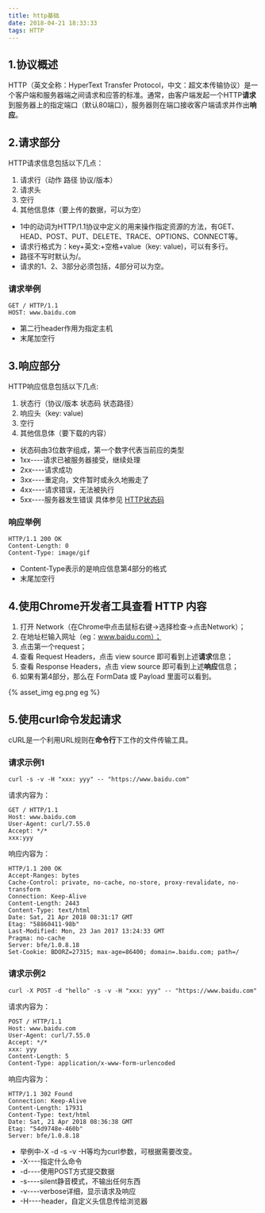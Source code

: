 ```yaml
---
title: http基础
date: 2018-04-21 18:33:33
tags: HTTP
---
```

## 1.协议概述
HTTP（英文全称：HyperText Transfer Protocol，中文：超文本传输协议）是一个客户端和服务器端之间请求和应答的标准。通常，由客户端发起一个HTTP**请求**到服务器上的指定端口（默认80端口），服务器则在端口接收客户端请求并作出**响应**。
   
   
## 2.请求部分
HTTP请求信息包括以下几点：
1. 请求行（动作 路径 协议/版本）
2. 请求头
3. 空行
4. 其他信息体（要上传的数据，可以为空）

+ 1中的动词为HTTP/1.1协议中定义的用来操作指定资源的方法，有GET、HEAD、POST、PUT、DELETE、TRACE、OPTIONS、CONNECT等。
+ 请求行格式为：key+英文:+空格+value（key: value)，可以有多行。
+ 路径不写时默认为/。
+ 请求的1、2、3部分必须包括，4部分可以为空。

### 请求举例
    GET / HTTP/1.1
    HOST: www.baidu.com
       
+ 第二行header作用为指定主机
+ 末尾加空行

   
## 3.响应部分
HTTP响应信息包括以下几点:
1. 状态行（协议/版本 状态码 状态路径）
2. 响应头（key: value)
3. 空行
4. 其他信息体（要下载的内容）

+ 状态码由3位数字组成，第一个数字代表当前应的类型
+ 1xx----请求已被服务器接受，继续处理
+ 2xx----请求成功
+ 3xx----重定向，文件暂时或永久地搬走了
+ 4xx----请求错误，无法被执行
+ 5xx----服务器发生错误
具体参见 [HTTP状态码](https://zh.wikipedia.org/wiki/HTTP%E7%8A%B6%E6%80%81%E7%A0%81)

### 响应举例
    HTTP/1.1 200 OK
    Content-Length: 0
    Content-Type: image/gif
        
+ Content-Type表示的是响应信息第4部分的格式
+ 末尾加空行
 
 
## 4.使用Chrome开发者工具查看 HTTP 内容
1. 打开 Network（在Chrome中点击鼠标右键→选择检查→点击Network）；
2. 在地址栏输入网址（eg：www.baidu.com）；
3. 点击第一个request；
4. 查看 Request Headers，点击 view source 即可看到上述**请求**信息；
5. 查看 Response Headers，点击 view source 即可看到上述**响应**信息；
6. 如果有第4部分，那么在 FormData 或 Payload 里面可以看到。

{% asset_img eg.png eg %}
 
 
## 5.使用curl命令发起请求
cURL是一个利用URL规则在**命令行**下工作的文件传输工具。

### 请求示例1
    curl -s -v -H "xxx: yyy" -- "https://www.baidu.com"
请求内容为：

    GET / HTTP/1.1
    Host: www.baidu.com
    User-Agent: curl/7.55.0
    Accept: */*
    xxx:yyy


响应内容为：

    HTTP/1.1 200 OK
    Accept-Ranges: bytes
    Cache-Control: private, no-cache, no-store, proxy-revalidate, no-transform
    Connection: Keep-Alive
    Content-Length: 2443
    Content-Type: text/html
    Date: Sat, 21 Apr 2018 08:31:17 GMT
    Etag: "58860411-98b"
    Last-Modified: Mon, 23 Jan 2017 13:24:33 GMT
    Pragma: no-cache
    Server: bfe/1.0.8.18
    Set-Cookie: BDORZ=27315; max-age=86400; domain=.baidu.com; path=/
       

### 请求示例2
    curl -X POST -d "hello" -s -v -H "xxx: yyy" -- "https://www.baidu.com"
请求内容为：

    POST / HTTP/1.1
    Host: www.baidu.com
    User-Agent: curl/7.55.0
    Accept: */*
    xxx: yyy
    Content-Length: 5
    Content-Type: application/x-www-form-urlencoded
       

响应内容为：

    HTTP/1.1 302 Found
    Connection: Keep-Alive
    Content-Length: 17931
    Content-Type: text/html
    Date: Sat, 21 Apr 2018 08:36:38 GMT
    Etag: "54d9748e-460b"
    Server: bfe/1.0.8.18
       

* 举例中-X -d -s -v -H等均为curl参数，可根据需要改变。
* -X----指定什么命令
* -d----使用POST方式提交数据
* -s----silent静音模式，不输出任何东西
* -v----verbose详细，显示请求及响应
* -H----header，自定义头信息传给浏览器

